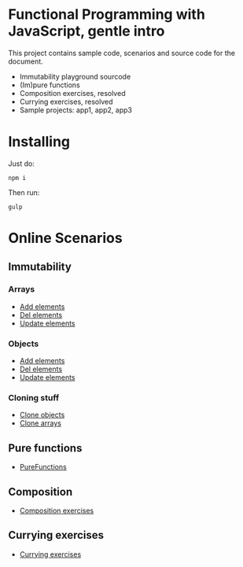 # Functional Programming with JavaScript, gentle intro
 This project contains sample code, scenarios and source code for the document.

 - Immutability playground sourcode
 - (Im)pure functions
 - Composition exercises, resolved
 - Currying exercises, resolved
 - Sample projects: app1, app2, app3
 
 # Installing
 Just do:
 ```shell
 npm i
 ```
 
 Then run:
 ``` 
 gulp
 ```
 
 # Online Scenarios
 
 ## Immutability

 ### Arrays  
   - [Add elements](https://jsbin.com/qicutiq/edit?js,console)
   - [Del elements](https://jsbin.com/nobeyaj/edit?js,console)
   - [Update elements](https://jsbin.com/nujayih/edit?js,console)
     
 ### Objects
   - [Add elements](https://jsbin.com/molemof/edit?js,console)
   - [Del elements](https://jsbin.com/nazoxad/edit?js,console)
   - [Update elements](https://jsbin.com/xevufu/edit?js,console)
     
 ### Cloning stuff    
   - [Clone objects](https://jsbin.com/catolos/edit?js,console)
   - [Clone arrays](https://jsbin.com/viralis/edit?js,console)

## Pure functions
 - [PureFunctions](https://codesandbox.io/s/fpjspurefunctions-twuw2)
 
## Composition
 - [Composition exercises](https://codesandbox.io/s/fpjscomposition-d99rx)
 
## Currying exercises
 - [Currying exercises](https://codesandbox.io/s/fpjscurrying-97hte)